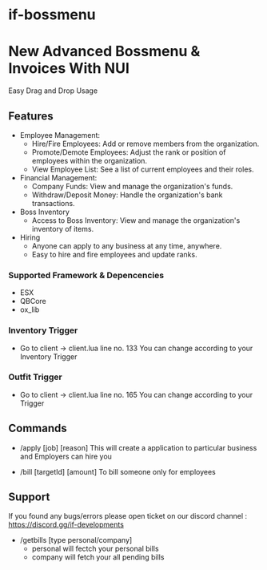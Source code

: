 # if-bossmenu

# New Advanced Bossmenu & Invoices With NUI

Easy Drag and Drop Usage

## Features
  - Employee Management:
    - Hire/Fire Employees: Add or remove members from the organization.
    - Promote/Demote Employees: Adjust the rank or position of employees within the organization.
    - View Employee List: See a list of current employees and their roles.
 - Financial Management:
   - Company Funds: View and manage the organization's funds.
   - Withdraw/Deposit Money: Handle the organization's bank transactions.
- Boss Inventory
    - Access to Boss Inventory: View and manage the organization's inventory of items.
- Hiring
  - Anyone can apply to any business at any time, anywhere.
  - Easy to hire and fire employees and update ranks.


### Supported Framework & Depencencies
- ESX
- QBCore
- ox_lib

### Inventory Trigger
- Go to client -> client.lua line no. 133 You can change according to your Inventory Trigger

### Outfit Trigger
- Go to client -> client.lua line no. 165 You can change according to your Trigger

## Commands
- /apply [job] [reason]
This will create a application to particular business and Employers can hire you

- /bill [targetId] [amount]
To bill someone only for employees


## Support

If you found any bugs/errors please open ticket on our discord channel : https://discord.gg/if-developments
- /getbills [type  personal/company]
    - personal will fectch your personal bills
    - company will fetch your all pending bills

